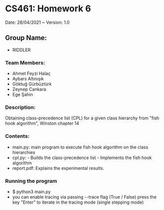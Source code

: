 
# CS461: Homework 6

Date: 28/04/2021 ~ Version: 1.0

## Group Name:

* RIDDLER

### Team Members:

* Ahmet Feyzi Halaç
* Aybars Altınışık
* Göktuğ Gürbüztürk
* Zeynep Cankara
* Ege Şahin

### Description:
Obtaining class-precedence list (CPL) for a given class hierarchy from "fish hook algorithm", Winston chapter 14

### Contents:
- main.py: main program to execute fish hook algorithm on the class hierarchies
- cpl.py:
      - Builds the class-precedence list
      - Implements the fish hook algorithm
- report.pdf: Explains the experimental results.

### Running the program

- $ python3 main.py
- you can enable tracing via passing --trace flag (True / False)
  press the key "Enter" to  iterate in the tracing mode (single stepping mode)